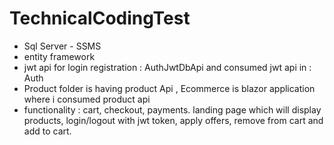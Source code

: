 # TechnicalCodingTest
- Sql Server - SSMS
- entity framework
- jwt api for login registration : AuthJwtDbApi  and consumed jwt api in : Auth
- Product folder is having product Api , Ecommerce is blazor application where i consumed product api
- functionality : cart, checkout, payments. landing page which will display products, login/logout with jwt token, apply offers, remove from cart and add to cart.
